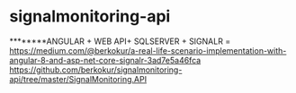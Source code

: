 # signalmonitoring-api

 ********ANGULAR + WEB API+ SQLSERVER + SIGNALR = https://medium.com/@berkokur/a-real-life-scenario-implementation-with-angular-8-and-asp-net-core-signalr-3ad7e5a46fca
         https://github.com/berkokur/signalmonitoring-api/tree/master/SignalMonitoring.API